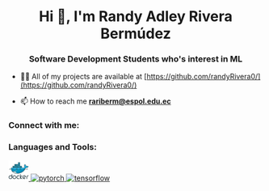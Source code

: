 <h1 align="center">Hi 👋, I'm Randy Adley Rivera Bermúdez</h1>
<h3 align="center">Software Development Students who's interest in ML</h3>

- 👨‍💻 All of my projects are available at [https://github.com/randyRivera0/](https://github.com/randyRivera0/)

- 📫 How to reach me **rariberm@espol.edu.ec**

<h3 align="left">Connect with me:</h3>
<p align="left">
</p>

<h3 align="left">Languages and Tools:</h3>
<p align="left"> <a href="https://www.docker.com/" target="_blank" rel="noreferrer"> <img src="https://raw.githubusercontent.com/devicons/devicon/master/icons/docker/docker-original-wordmark.svg" alt="docker" width="40" height="40"/> </a> <a href="https://pytorch.org/" target="_blank" rel="noreferrer"> <img src="https://www.vectorlogo.zone/logos/pytorch/pytorch-icon.svg" alt="pytorch" width="40" height="40"/> </a> <a href="https://www.tensorflow.org" target="_blank" rel="noreferrer"> <img src="https://www.vectorlogo.zone/logos/tensorflow/tensorflow-icon.svg" alt="tensorflow" width="40" height="40"/> </a> </p>
